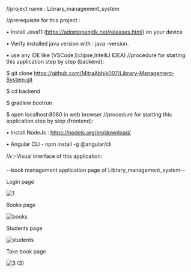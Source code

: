 //project name : Library_management_system

//prerequisite for this project :

 •	Install Java11 (https://adoptopenjdk.net/releases.html) on your device  

 •	Verify installed java version with : java -version.

 •	 use any IDE like (VSCode,Eclipse,IntelliJ IDEA)
//procedure for starting this application step by step (backend):

$ git clone https://github.com/MitraAbhik007/Library-Management-System.git

 $ cd backend

 $ gradlew bootrun

 $ open localhost:8080 in web browser
//procedure for starting this application step by step (frontend):

 •	Install NodeJs : https://nodejs.org/en/download/
 
 •	Angular CLI - npm install -g @angular/cli

 //👉Visual interface of this application:

--book management application page of Library_management_system--

Login page 

![1](https://github.com/MitraAbhik007/Library-Management-System/assets/92858828/7826b7cd-d348-4193-afb8-f89c14386e51)

Books page 


![books](https://github.com/MitraAbhik007/Library-Management-System/assets/92858828/332caf10-c954-4970-a8b5-d5e26128ef98)

Students page


![students](https://github.com/MitraAbhik007/Library-Management-System/assets/92858828/a5fdd4ad-cedc-483a-967a-32623cee5346)

Take book page 

![3 (3)](https://github.com/MitraAbhik007/Library-Management-System/assets/92858828/1003ca22-9849-48c3-a7fe-958cd1edbff3)
